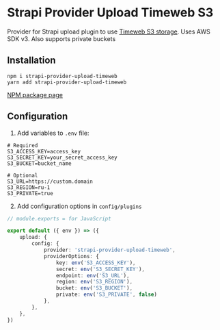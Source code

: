 # Strapi Provider Upload Timeweb S3

Provider for Strapi upload plugin to use [Timeweb S3 storage](https://timeweb.cloud/services/s3-storage). Uses AWS SDK v3. Also supports private buckets

## Installation

```
npm i strapi-provider-upload-timeweb
yarn add strapi-provider-upload-timeweb
```

[NPM package page](https://www.npmjs.com/package/strapi-provider-upload-timeweb)

## Configuration

1. Add variables to `.env` file:

```
# Required
S3_ACCESS_KEY=access_key
S3_SECRET_KEY=your_secret_access_key
S3_BUCKET=bucket_name

# Optional
S3_URL=https://custom.domain
S3_REGION=ru-1
S3_PRIVATE=true
```

2. Add configuration options in `config/plugins`

```TypeScript
// module.exports = for JavaScript

export default ({ env }) => ({
	upload: {
		config: {
			provider: 'strapi-provider-upload-timeweb',
			providerOptions: {
				key: env('S3_ACCESS_KEY'),
				secret: env('S3_SECRET_KEY'),
				endpoint: env('S3_URL'),
				region: env('S3_REGION'),
				bucket: env('S3_BUCKET'),
				private: env('S3_PRIVATE', false)
			},
		},
	},
})

```
